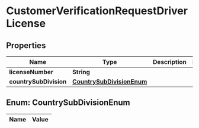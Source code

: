 

# CustomerVerificationRequestDriverLicense

## Properties

Name | Type | Description | Notes
------------ | ------------- | ------------- | -------------
**licenseNumber** | **String** |  | 
**countrySubDivision** | [**CountrySubDivisionEnum**](#CountrySubDivisionEnum) |  | 


## Enum: CountrySubDivisionEnum

Name | Value
---- | -----




